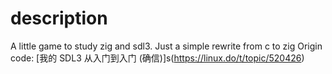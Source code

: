 # description
A little game to study zig and sdl3. Just a simple rewrite from c to zig
Origin code: [我的 SDL3 从入门到入门 (确信)]s(https://linux.do/t/topic/520426)
